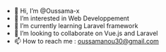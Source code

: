 - 👋 Hi, I’m @Oussama-x
- 👀 I’m interested in Web Developpement
- 🌱 I’m currently learning Laravel framework
- 💞️ I’m looking to collaborate on Vue.js and Laravel
- 📫 How to reach me : oussamanou30@gmail.com

<!---
Oussama-x/Oussama-x is a ✨ special ✨ repository because its `README.md` (this file) appears on your GitHub profile.
You can click the Preview link to take a look at your changes.
--->

